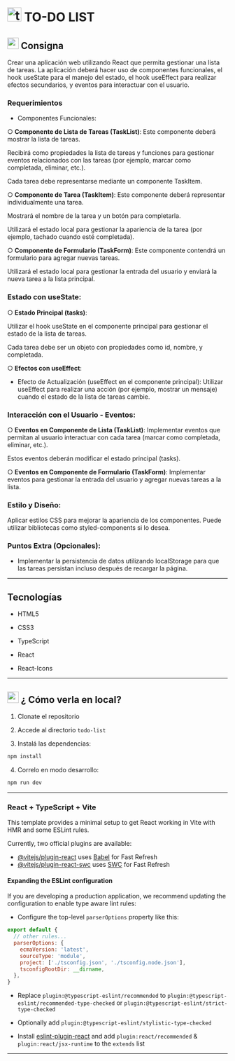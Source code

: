 # <img src="https://img.icons8.com/nolan/32/tasklist.png" width="32" alt="to do list"/> TO-DO LIST



## <img width="26" height="26" src="https://img.icons8.com/external-flatart-icons-flat-flatarticons/26/external-note-pad-user-interface-flatart-icons-flat-flatarticons.png" alt="note pad"/> Consigna

Crear una aplicación web utilizando React que permita gestionar una lista de tareas. La aplicación deberá hacer uso de componentes funcionales, el hook useState para el manejo del estado, el hook useEffect para realizar efectos secundarios, y eventos para interactuar con el usuario.

### Requerimientos

- Componentes Funcionales:

○ **Componente de Lista de Tareas (TaskList)**: Este componente deberá mostrar la lista de tareas. 

Recibirá como propiedades la lista de tareas y funciones para gestionar eventos relacionados con las tareas (por ejemplo, marcar como completada, eliminar, etc.).

Cada tarea debe representarse mediante un componente TaskItem.

○ **Componente de Tarea (TaskItem)**: Este componente deberá representar individualmente una tarea.

Mostrará el nombre de la tarea y un botón para completarla.

Utilizará el estado local para gestionar la apariencia de la tarea (por ejemplo, tachado
cuando esté completada).

○ **Componente de Formulario (TaskForm)**: Este componente contendrá un formulario para agregar nuevas tareas.

Utilizará el estado local para gestionar la entrada del usuario y enviará la nueva tarea a la lista principal.

### Estado con useState:

○ **Estado Principal (tasks)**:

Utilizar el hook useState en el componente principal para gestionar el estado de la lista
de tareas.

Cada tarea debe ser un objeto con propiedades como id, nombre, y completada.

○ **Efectos con useEffect**:

- Efecto de Actualización (useEffect en el componente principal): Utilizar useEffect para realizar una acción (por ejemplo, mostrar un mensaje) cuando el estado de la lista de tareas cambie.

### Interacción con el Usuario - Eventos:

○ **Eventos en Componente de Lista (TaskList)**: Implementar eventos que permitan al usuario interactuar con cada tarea (marcar como completada, eliminar, etc.).

Estos eventos deberán modificar el estado principal (tasks).

○ **Eventos en Componente de Formulario (TaskForm)**: Implementar eventos para gestionar la entrada del usuario y agregar nuevas tareas a la lista.

### Estilo y Diseño:

Aplicar estilos CSS para mejorar la apariencia de los componentes. Puede utilizar bibliotecas como styled-components si lo desea.

### Puntos Extra (Opcionales):

- Implementar la persistencia de datos utilizando localStorage para que las tareas
persistan incluso después de recargar la página.


---

## Tecnologías

- HTML5

- CSS3

- TypeScript

- React

- React-Icons

---


## <img width="26" height="26" src="https://img.icons8.com/office/26/command-line.png" alt="command line"/> ¿ Cómo verla en local?

1. Clonate el repositorio

2. Accede al directorio `todo-list`

3. Instalá las dependencias:

```BASH
npm install
```

4. Correlo en modo desarrollo:

```BASH
npm run dev
```

---
### React + TypeScript + Vite

This template provides a minimal setup to get React working in Vite with HMR and some ESLint rules.

Currently, two official plugins are available:

- [@vitejs/plugin-react](https://github.com/vitejs/vite-plugin-react/blob/main/packages/plugin-react/README.md) uses [Babel](https://babeljs.io/) for Fast Refresh
- [@vitejs/plugin-react-swc](https://github.com/vitejs/vite-plugin-react-swc) uses [SWC](https://swc.rs/) for Fast Refresh

#### Expanding the ESLint configuration

If you are developing a production application, we recommend updating the configuration to enable type aware lint rules:

- Configure the top-level `parserOptions` property like this:

```js
export default {
  // other rules...
  parserOptions: {
    ecmaVersion: 'latest',
    sourceType: 'module',
    project: ['./tsconfig.json', './tsconfig.node.json'],
    tsconfigRootDir: __dirname,
  },
}
```

- Replace `plugin:@typescript-eslint/recommended` to `plugin:@typescript-eslint/recommended-type-checked` or `plugin:@typescript-eslint/strict-type-checked`

- Optionally add `plugin:@typescript-eslint/stylistic-type-checked`

- Install [eslint-plugin-react](https://github.com/jsx-eslint/eslint-plugin-react) and add `plugin:react/recommended` & `plugin:react/jsx-runtime` to the `extends` list

---